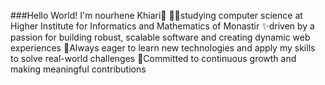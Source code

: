 ###Hello World! I'm nourhene Khiari👋 
👩‍💻studying computer science at Higher Institute for Informatics and Mathematics of Monastir
✨driven by a passion for building robust, scalable software and creating dynamic web experiences
📖Always eager to learn new technologies and apply my skills to solve real-world challenges
🚀Committed to continuous growth and making meaningful contributions

